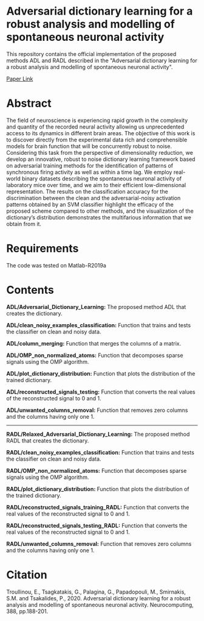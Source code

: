 # Adversarial dictionary learning for a robust analysis and modelling of spontaneous neuronal activity

This repository contains the official implementation of the proposed methods ADL and RADL described in the "Adversarial dictionary learning for a robust analysis and modelling of spontaneous neuronal activity".

[Paper Link](https://www.sciencedirect.com/science/article/pii/S0925231220300862?casa_token=_wAwet7U6oYAAAAA:TbeD-NqHBe5aCoSfIUzir7Ia3q-f57Gze3q3E5R1_ziHbf_K7CpmFshMhWKecCEBR9C3v5czDA)

# Abstract
The field of neuroscience is experiencing rapid growth in the complexity and quantity of the recorded neural activity allowing us unprecedented access to its dynamics in different brain areas. The objective of this work is to discover directly from the experimental data rich and comprehensible models for brain function that will be concurrently robust to noise. Considering this task from the perspective of dimensionality reduction, we develop an innovative, robust to noise dictionary learning framework based on adversarial training methods for the identification of patterns of synchronous firing activity as well as within a time lag. We employ real-world binary datasets describing the spontaneous neuronal activity of laboratory mice over time, and we aim to their efficient low-dimensional representation. The results on the classification accuracy for the discrimination between the clean and the adversarial-noisy activation patterns obtained by an SVM classifier highlight the efficacy of the proposed scheme compared to other methods, and the visualization of the dictionary’s distribution demonstrates the multifarious information that we obtain from it.

# Requirements

The code was tested on Matlab-R2019a

# Contents

**ADL/Adversarial_Dictionary_Learning:** The proposed method ADL that creates the dictionary.

**ADL/clean_noisy_examples_classification:** Function that trains and tests the classifier on clean and noisy data.

**ADL/column_merging:** Function that merges the columns of a matrix.

**ADL/OMP_non_normalized_atoms:** Function that decomposes sparse signals using the OMP algorithm.

**ADL/plot_dictionary_distribution:** Function that plots the distribution of the trained dictionary. 

**ADL/reconstructed_signals_testing:** Function that converts the real values of the reconstructed signal to 0 and 1.

**ADL/unwanted_columns_removal:** Function that removes zero columns and the columns having only one 1. 

-----

**RADL/Relaxed_Adversarial_Dictionary_Learning:** The proposed method RADL that creates the dictionary.

**RADL/clean_noisy_examples_classification:** Function that trains and tests the classifier on clean and noisy data.

**RADL/OMP_non_normalized_atoms:** Function that decomposes sparse signals using the OMP algorithm.

**RADL/plot_dictionary_distribution:** Function that plots the distribution of the trained dictionary. 

**RADL/reconstructed_signals_training_RADL:** Function that converts the real values of the reconstructed signal to 0 and 1.

**RADL/reconstructed_signals_testing_RADL:** Function that converts the real values of the reconstructed signal to 0 and 1.

**RADL/unwanted_columns_removal:** Function that removes zero columns and the columns having only one 1. 

# Citation

Troullinou, E., Tsagkatakis, G., Palagina, G., Papadopouli, M., Smirnakis, S.M. and Tsakalides, P., 2020. Adversarial dictionary learning for a robust analysis and modelling of spontaneous neuronal activity. Neurocomputing, 388, pp.188-201.
